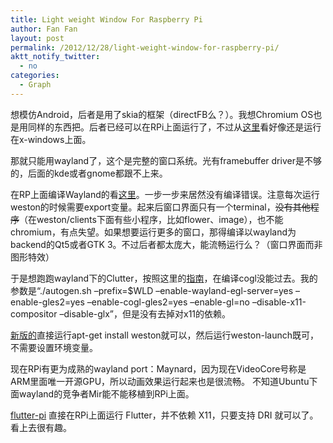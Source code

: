 ```yaml
---
title: Light weight Window For Raspberry Pi
author: Fan Fan
layout: post
permalink: /2012/12/28/light-weight-window-for-raspberry-pi/
aktt_notify_twitter:
  - no
categories:
  - Graph
---
```

想模仿Android，后者是用了skia的框架（directFB么？）。我想Chromium OS也是用同样的东西把。后者已经可以在RPi上面运行了，不过从[这里][1]看好像还是运行在x-windows上面。

那就只能用wayland了，这个是完整的窗口系统。光有framebuffer driver是不够的，后面的kde或者gnome都跟不上来。

在RP上面编译Wayland的看[这里][2]。一步一步来居然没有编译错误。注意每次运行weston的时候需要export变量。起来后窗口界面只有一个terminal，<del>没有其他程序</del>（在weston/clients下面有些小程序，比如flower、image），也不能chromium，有点失望。如果想要运行更多的窗口，那得编译以wayland为backend的Qt5或者GTK 3。不过后者都太庞大，能流畅运行么？（窗口界面而非图形特效）

于是想跑跑wayland下的Clutter，按照这里的[指南][3]，在编译cogl没能过去。我的参数是“./autogen.sh &#8211;prefix=$WLD &#8211;enable-wayland-egl-server=yes &#8211;enable-gles2=yes &#8211;enable-cogl-gles2=yes &#8211;enable-gl=no &#8211;disable-x11-compositor &#8211;disable-glx”，但是没有去掉对x11的依赖。

[新版的][4]直接运行apt-get install weston就可以，然后运行weston-launch既可，不需要设置环境变量。

现在RPi有更为成熟的wayland port：Maynard，因为现在VideoCore号称是ARM里面唯一开源GPU，所以动画效果运行起来也是很流畅。
不知道Ubuntu下面wayland的竞争者Mir能不能移植到RPi上面。

[flutter-pi][5] 直接在RPi上面运行 Flutter，并不依赖 X11，只要支持 DRI 就可以了。看上去很有趣。

 [1]: http://www.raspberrypi.org/phpBB3/viewtopic.php?p=201360#p201360
 [2]: http://wayland.freedesktop.org/raspberrypi.html
 [3]: http://wayland.freedesktop.org/clutter.html
 [4]: http://fooishbar.org/tell-me-about/wayland-on-raspberry-pi/
 [5]: https://github.com/ardera/flutter-pi
